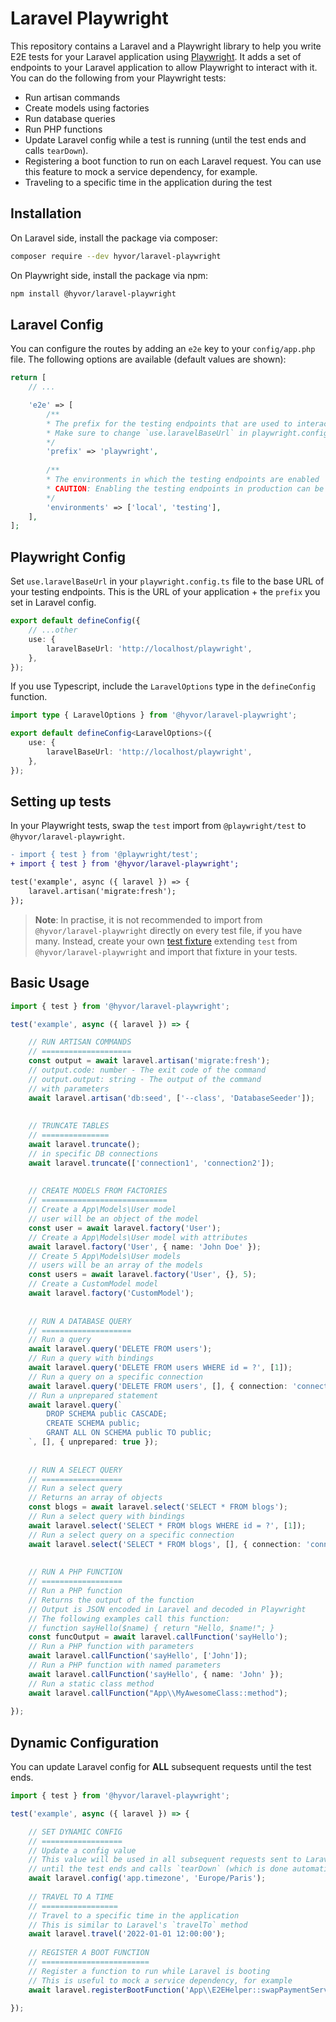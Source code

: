 # Laravel Playwright

This repository contains a Laravel and a Playwright library to help you write E2E tests for your Laravel application using [Playwright](https://playwright.dev/). It adds a set of endpoints to your Laravel application to allow Playwright to interact with it. You can do the following from your Playwright tests:

- Run artisan commands
- Create models using factories
- Run database queries
- Run PHP functions
- Update Laravel config while a test is running (until the test ends and calls `tearDown`).
- Registering a boot function to run on each Laravel request. You can use this feature to mock a service dependency, for example.
- Traveling to a specific time in the application during the test

## Installation

On Laravel side, install the package via composer:

```bash
composer require --dev hyvor/laravel-playwright
```

On Playwright side, install the package via npm:

```bash
npm install @hyvor/laravel-playwright
```

## Laravel Config

You can configure the routes by adding an `e2e` key to your `config/app.php` file. The following options are available (default values are shown):

```php
return [
    // ...

    'e2e' => [
        /**
        * The prefix for the testing endpoints that are used to interact with Playwright
        * Make sure to change `use.laravelBaseUrl` in playwright.config.ts if you change this
        */
        'prefix' => 'playwright',
        
        /**
        * The environments in which the testing endpoints are enabled
        * CAUTION: Enabling the testing endpoints in production can be a critical security issue
        */
        'environments' => ['local', 'testing'],
    ],
];
```

## Playwright Config

Set `use.laravelBaseUrl` in your `playwright.config.ts` file to the base URL of your testing endpoints. This is the URL of your application + the `prefix` you set in Laravel config.

```ts
export default defineConfig({
    // ...other
    use: {
        laravelBaseUrl: 'http://localhost/playwright',
    },
});
```

If you use Typescript, include the `LaravelOptions` type in the `defineConfig` function.

```ts
import type { LaravelOptions } from '@hyvor/laravel-playwright';

export default defineConfig<LaravelOptions>({
    use: {
        laravelBaseUrl: 'http://localhost/playwright',
    },
});
```

## Setting up tests

In your Playwright tests, swap the `test` import from `@playwright/test` to `@hyvor/laravel-playwright`.

```diff
- import { test } from '@playwright/test';
+ import { test } from '@hyvor/laravel-playwright';

test('example', async ({ laravel }) => {
    laravel.artisan('migrate:fresh');
});
``` 

> **Note**: In practise, it is not recommended to import from `@hyvor/laravel-playwright` directly on every test file, if you have many. Instead, create your own [test fixture](https://playwright.dev/docs/test-fixtures) extending `test` from `@hyvor/laravel-playwright` and import that fixture in your tests.

## Basic Usage

```ts
import { test } from '@hyvor/laravel-playwright';

test('example', async ({ laravel }) => {

    // RUN ARTISAN COMMANDS
    // ====================
    const output = await laravel.artisan('migrate:fresh');
    // output.code: number - The exit code of the command
    // output.output: string - The output of the command
    // with parameters
    await laravel.artisan('db:seed', ['--class', 'DatabaseSeeder']);
    
    
    // TRUNCATE TABLES
    // ===============
    await laravel.truncate();
    // in specific DB connections
    await laravel.truncate(['connection1', 'connection2']);
    
    
    // CREATE MODELS FROM FACTORIES
    // ============================
    // Create a App\Models\User model
    // user will be an object of the model
    const user = await laravel.factory('User');
    // Create a App\Models\User model with attributes
    await laravel.factory('User', { name: 'John Doe' });
    // Create 5 App\Models\User models
    // users will be an array of the models
    const users = await laravel.factory('User', {}, 5);
    // Create a CustomModel model
    await laravel.factory('CustomModel');
    
    
    // RUN A DATABASE QUERY
    // ====================
    // Run a query
    await laravel.query('DELETE FROM users');
    // Run a query with bindings
    await laravel.query('DELETE FROM users WHERE id = ?', [1]);
    // Run a query on a specific connection
    await laravel.query('DELETE FROM users', [], { connection: 'connection1' });
    // Run a unprepared statement
    await laravel.query(`
        DROP SCHEMA public CASCADE;
        CREATE SCHEMA public;
        GRANT ALL ON SCHEMA public TO public;
    `, [], { unprepared: true });
    
    
    // RUN A SELECT QUERY
    // ==================
    // Run a select query
    // Returns an array of objects
    const blogs = await laravel.select('SELECT * FROM blogs');
    // Run a select query with bindings
    await laravel.select('SELECT * FROM blogs WHERE id = ?', [1]);
    // Run a select query on a specific connection
    await laravel.select('SELECT * FROM blogs', [], { connection: 'connection1' });
    
    
    // RUN A PHP FUNCTION
    // ==================
    // Run a PHP function
    // Returns the output of the function
    // Output is JSON encoded in Laravel and decoded in Playwright
    // The following examples call this function:
    // function sayHello($name) { return "Hello, $name!"; }
    const funcOutput = await laravel.callFunction('sayHello');
    // Run a PHP function with parameters
    await laravel.callFunction('sayHello', ['John']);
    // Run a PHP function with named parameters
    await laravel.callFunction('sayHello', { name: 'John' });
    // Run a static class method
    await laravel.callFunction("App\\MyAwesomeClass::method");
    
});


```

## Dynamic Configuration

You can update Laravel config for **ALL** subsequent requests until the test ends.

```ts
import { test } from '@hyvor/laravel-playwright';

test('example', async ({ laravel }) => {

    // SET DYNAMIC CONFIG
    // ==================
    // Update a config value
    // This value will be used in all subsequent requests sent to Laravel
    // until the test ends and calls `tearDown` (which is done automatically)
    await laravel.config('app.timezone', 'Europe/Paris');
    
    // TRAVEL TO A TIME
    // =================
    // Travel to a specific time in the application
    // This is similar to Laravel's `travelTo` method
    await laravel.travel('2022-01-01 12:00:00');
    
    // REGISTER A BOOT FUNCTION
    // ========================
    // Register a function to run while Laravel is booting
    // This is useful to mock a service dependency, for example
    await laravel.registerBootFunction('App\\E2EHelper::swapPaymentService');

});
```